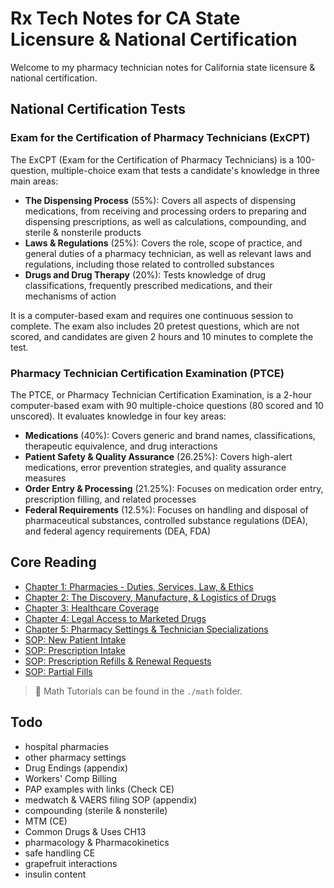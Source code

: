 # Rx Tech Notes for CA State Licensure & National Certification

Welcome to my pharmacy technician notes for California state licensure & national certification.

## National Certification Tests

### Exam for the Certification of Pharmacy Technicians (ExCPT)

The ExCPT (Exam for the Certification of Pharmacy Technicians) is a 100-question, multiple-choice exam that tests a candidate's knowledge in three main areas:

- **The Dispensing Process** (55%): Covers all aspects of dispensing medications, from receiving and processing orders to preparing and dispensing prescriptions, as well as calculations, compounding, and sterile & nonsterile products
- **Laws & Regulations** (25%): Covers the role, scope of practice, and general duties of a pharmacy technician, as well as relevant laws and regulations, including those related to controlled substances
- **Drugs and Drug Therapy** (20%): Tests knowledge of drug classifications, frequently prescribed medications, and their mechanisms of action

It is a computer-based exam and requires one continuous session to complete. The exam also includes 20 pretest questions, which are not scored, and candidates are given 2 hours and 10 minutes to complete the test.

### Pharmacy Technician Certification Examination (PTCE)

The PTCE, or Pharmacy Technician Certification Examination, is a 2-hour computer-based exam with 90 multiple-choice questions (80 scored and 10 unscored). It evaluates knowledge in four key areas:

- **Medications** (40%): Covers generic and brand names, classifications, therapeutic equivalence, and drug interactions
- **Patient Safety & Quality Assurance** (26.25%): Covers high-alert medications, error prevention strategies, and quality assurance measures
- **Order Entry & Processing** (21.25%): Focuses on medication order entry, prescription filling, and related processes
- **Federal Requirements** (12.5%): Focuses on handling and disposal of pharmaceutical substances, controlled substance regulations (DEA), and federal agency requirements (DEA, FDA)

## Core Reading

- [Chapter 1: Pharmacies - Duties, Services, Law, & Ethics](./1_duties_services_law.md)
- [Chapter 2: The Discovery, Manufacture, & Logistics of Drugs](./2_discovery_manufacture_logistics.md)
- [Chapter 3: Healthcare Coverage](./3_healthcare_coverage.md)
- [Chapter 4: Legal Access to Marketed Drugs](./4_access_to_drugs.md)
- [Chapter 5: Pharmacy Settings & Technician Specializations](./5_settings.md)
- [SOP: New Patient Intake](./sop/new_patient_intake.md)
- [SOP: Prescription Intake](./sop/prescription_intake.md)
- [SOP: Prescription Refills & Renewal Requests](./sop/refill_renewal_request.md)
- [SOP: Partial Fills](./sop/partial_fills.md)

> 🧮 Math Tutorials can be found in the `./math` folder.

## Todo

- hospital pharmacies
- other pharmacy settings
- Drug Endings (appendix)
- Workers' Comp Billing
- PAP examples with links (Check CE)
- medwatch & VAERS filing SOP (appendix)
- compounding (sterile & nonsterile)
- MTM (CE)
- Common Drugs & Uses CH13
- pharmacology & Pharmacokinetics
- safe handling CE
- grapefruit interactions
- insulin content
